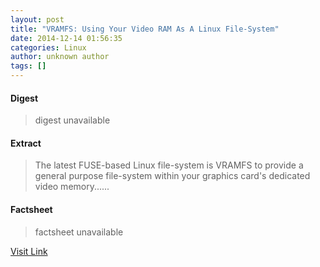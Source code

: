 ```yaml
---
layout: post
title: "VRAMFS: Using Your Video RAM As A Linux File-System"
date: 2014-12-14 01:56:35
categories: Linux
author: unknown author
tags: []
---
```



#### Digest
>digest unavailable

#### Extract
>The latest FUSE-based Linux file-system is VRAMFS to provide a general purpose file-system within your graphics card's dedicated video memory......

#### Factsheet
>factsheet unavailable

[Visit Link](http://www.phoronix.com/vr.php?view=MTg2MjI)



